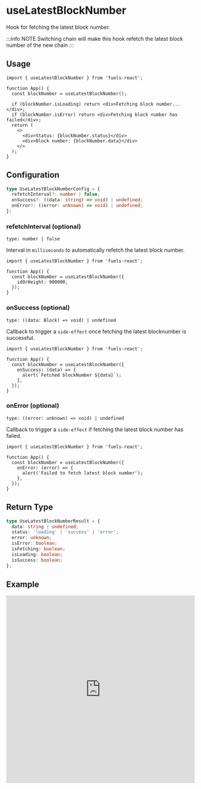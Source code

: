 # useLatestBlockNumber

Hook for fetching the latest block number.

:::info NOTE
Switching chain will make this hook refetch the latest block number of the new chain
:::

## Usage

```tsx
import { useLatestBlockNumber } from 'fuels-react';

function App() {
  const blockNumber = useLatestBlockNumber();

  if (blockNumber.isLoading) return <div>Fetching block number...</div>;
  if (blockNumber.isError) return <div>Fetching block number has failed</div>;
  return (
    <>
      <div>Status: {blockNumber.status}</div>
      <div>Block number: {blockNumber.data}</div>
    </>
  );
}
```

## Configuration

```ts
type UseLatestBlockNumberConfig = {
  refetchInterval?: number | false;
  onSuccess?: ((data: string) => void) | undefined;
  onError?: ((error: unknown) => void) | undefined;
};
```

### refetchInterval (optional)

`type: number | false`

Interval in `milliseconds` to automatically refetch the latest block number.

```tsx {5}
import { useLatestBlockNumber } from 'fuels-react';

function App() {
  const blockNumber = useLatestBlockNumber({
    idOrHeight: 900000,
  });
}
```

### onSuccess (optional)

`type: ((data: Block) => void) | undefined`

Callback to trigger a `side-effect` once fetching the latest blocknumber is successful.

```tsx {6-8}
import { useLatestBlockNumber } from 'fuels-react';

function App() {
  const blockNumber = useLatestBlockNumber({
    onSuccess: (data) => {
      alert(`Fetched blockNumber ${data}`);
    },
  });
}
```

### onError (optional)

`type: ((error: unknown) => void) | undefined`

Callback to trigger a `side-effect` if fetching the latest block number has failed.

```tsx {6-8}
import { useLatestBlockNumber } from 'fuels-react';

function App() {
  const blockNumber = useLatestBlockNumber({
    onError: (error) => {
      alert('Failed to fetch latest block number');
    },
  });
}
```

## Return Type

```ts
type UseLatestBlockNumberResult = {
  data: string | undefined;
  status: 'loading' | 'success' | 'error';
  error: unknown;
  isError: boolean;
  isFetching: boolean;
  isLoading: boolean;
  isSuccess: boolean;
};
```

## Example

<iframe frameborder="0" width="100%" height="500px" src="https://stackblitz.com/github/0xYami/fuels-react/blob/main/examples/networks/latest-block-number?embed=1&file=src/App.tsx&hideNavigation=1&hideDevTools=true&terminalHeight=0&ctl=1"></iframe>
